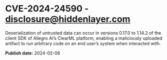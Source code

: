 # CVE-2024-24590 - disclosure@hiddenlayer.com

Deserialization of untrusted data can occur in versions 0.17.0 to 1.14.2 of the client SDK of Allegro AI’s ClearML platform, enabling a maliciously uploaded artifact to run arbitrary code on an end user’s system when interacted with.


**Publish date:** 2024-02-06
